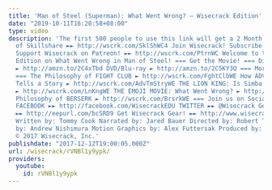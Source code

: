 ```yaml
---
title: 'Man of Steel (Superman): What Went Wrong? – Wisecrack Edition'
date: "2019-10-11T16:20:58+08:00"
type: video
description: 'The first 500 people to use this link will get a 2 Month FREE trial
  of Skillshare ►► http://wscrk.com/SklShWC4 Join Wisecrack! Subscribe! ►► http://wscrk.com/SbscrbWC
  Support Wisecrack on Patreon! ►► http://wscrk.com/PtrnWC Welcome to this Wisecrack
  Edition on What Went Wrong in Man of Steel! === Get the Movie! === Digital Download
  ► http://amzn.to/2C4xTbd DVD/Blu-ray ► http://amzn.to/2C5KY3Q === More Episodes!
  === The Philosophy of FIGHT CLUB ► http://wscrk.com/FghtClbWE How ADVENTURE TIME
  Tells a Story ► http://wscrk.com/AdvTmStryWE THE LION KING: Is Simba the VILLAIN?
  ► http://wscrk.com/LnKngWE THE EMOJI MOVIE: What Went Wrong? ► http://wscrk.com/EmjiMvWE
  Philosophy of BERSERK ► http://wscrk.com/BrsrkWE === Join us on Social Media! ===
  FACEBOOK ►► http://facebook.com/WisecrackEDU TWITTER ►► @Wisecrack Get Email Alerts
  ►► http://eepurl.com/bcSRD9 Get Wisecrack Gear! ►► http://www.wisecrack.co/store
  Written by: Tommy Cook Narrated by: Jared Bauer Directed by: Robert Tiemstra Edited
  by: Andrew Nishimura Motion Graphics by: Alex Futtersak Produced by: Emily Dunbar
  © 2017 Wisecrack, Inc.'
publishdate: "2017-12-12T19:00:05.000Z"
url: /wisecrack/rVNBl1y9ypk/
providers:
  youtube:
    id: rVNBl1y9ypk
---
```

